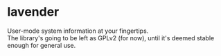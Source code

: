 # lavender
User-mode system information at your fingertips.<br>
The library's going to be left as GPLv2 (for now), until it's deemed stable enough for general use.
